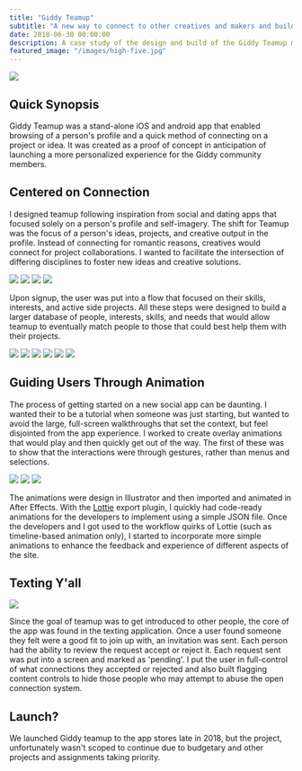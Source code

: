 ```yaml
---
title: "Giddy Teamup"
subtitle: "A new way to connect to other creatives and makers and build amazing stuff together"
date: 2018-06-30 00:00:00
description: A case study of the design and build of the Giddy Teamup mobile app.
featured_image: "/images/high-five.jpg"
---
```


![](/images/teamup-banner.jpg)

## Quick Synopsis

Giddy Teamup was a stand-alone iOS and android app that enabled browsing of a person's profile and a quick method of connecting on a project or idea. It was created as a proof of concept in anticipation of launching a more personalized experience for the Giddy community members.

## Centered on Connection

I designed teamup following inspiration from social and dating apps that focused solely on a person's profile and self-imagery. The shift for Teamup was the focus of a person's ideas, projects, and creative output in the profile. Instead of connecting for romantic reasons, creatives would connect for project collaborations. I wanted to facilitate the intersection of differing disciplines to foster new ideas and creative solutions.

<div class="gallery" data-columns="4">
	<img src="/images/teamup_panel-1.png">
	<img src="/images/teamup_panel-2.png">
	<img src="/images/teamup_panel-3.png">
	<img src="/images/teamup_panel-4.png">
</div>

Upon signup, the user was put into a flow that focused on their skills, interests, and active side projects. All these steps were designed to build a larger database of people, interests, skills, and needs that would allow teamup to eventually match people to those that could best help them with their projects.

<div class="gallery" data-columns="6">
	<img src="/images/Profile-add-bio.jpg">
	<img src="/images/Profile-Add-project.jpg">
	<img src="/images/Profile-project-detail.jpg">
	<img src="/images/Profile-skills.jpg">
	<img src="/images/Profile---knoll.jpg">
	<img src="/images/Profile---let's-go.jpg">
</div>

## Guiding Users Through Animation

The process of getting started on a new social app can be daunting. I wanted their to be a tutorial when someone was just starting, but wanted to avoid the large, full-screen walkthroughs that set the context, but feel disjointed from the app experience. I worked to create overlay animations that would play and then quickly get out of the way. The first of these was to show that the interactions were through gestures, rather than menus and selections.

<div class="gallery" data-columns="3">
	<img src="/images/teamup-swipe-anime.gif">
	<img src="/images/teamup-loading.gif">
	<img src="/images/teamup-load-image.gif">
</div>

The animations were design in Illustrator and then imported and animated in After Effects. With the [Lottie]() export plugin, I quickly had code-ready animations for the developers to implement using a simple JSON file. Once the developers and I got used to the workflow quirks of Lottie (such as timeline-based animation only), I started to incorporate more simple animations to enhance the feedback and experience of different aspects of the site.

## Texting Y'all

![](/images/teamup-message.gif)

Since the goal of teamup was to get introduced to other people, the core of the app was found in the texting application. Once a user found someone they felt were a good fit to join up with, an invitation was sent. Each person had the ability to review the request accept or reject it. Each request sent was put into a screen and marked as 'pending'. I put the user in full-control of what connections they accepted or rejected and also built flagging content controls to hide those people who may attempt to abuse the open connection system.

## Launch?

We launched Giddy teamup to the app stores late in 2018, but the project, unfortunately wasn't scoped to continue due to budgetary and other projects and assignments taking priority.
